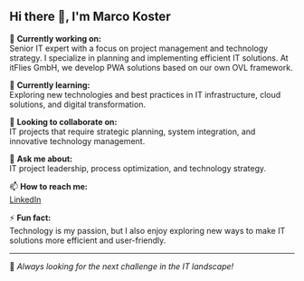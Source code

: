 ## Hi there 👋, I'm Marco Koster 

<!--
**metux666/metux666** is a ✨ _special_ ✨ repository because its `README.md` (this file) appears on your GitHub profile.
-->

🔭 **Currently working on:**  
Senior IT expert with a focus on project management and technology strategy. I specialize in planning and implementing efficient IT solutions. At itFlies GmbH, we develop PWA solutions based on our own OVL framework. 

🌱 **Currently learning:**  
Exploring new technologies and best practices in IT infrastructure, cloud solutions, and digital transformation.  

👯 **Looking to collaborate on:**  
IT projects that require strategic planning, system integration, and innovative technology management.  

💬 **Ask me about:**  
IT project leadership, process optimization, and technology strategy.  

📫 **How to reach me:**  
[LinkedIn](https://www.linkedin.com/in/marco-koster-7b418619/)  

⚡ **Fun fact:**  
Technology is my passion, but I also enjoy exploring new ways to make IT solutions more efficient and user-friendly.  

---

🚀 _Always looking for the next challenge in the IT landscape!_

